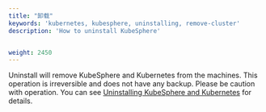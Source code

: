 ```yaml
---
title: "卸载"
keywords: 'kubernetes, kubesphere, uninstalling, remove-cluster'
description: 'How to uninstall KubeSphere'


weight: 2450
---
```


Uninstall will remove KubeSphere and Kubernetes from the machines. This operation is irreversible and does not have any backup. Please be caution with operation. You can see [Uninstalling KubeSphere and Kubernetes](../uninstalling-kubesphere-and-kubernetes) for details.
